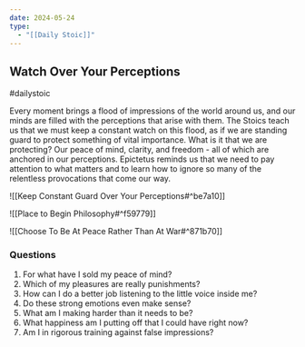 ```yaml
---
date: 2024-05-24
type:
  - "[[Daily Stoic]]"
---
```

## Watch Over Your Perceptions
#dailystoic

Every moment brings a flood of impressions of the world around us, and our minds are filled with the perceptions that arise with them. The Stoics teach us that we must keep a constant watch on this flood, as if we are standing guard to protect something of vital importance. What is it that we are protecting? Our peace of mind, clarity, and freedom - all of which are anchored in our perceptions. Epictetus reminds us that we need to pay attention to what matters and to learn how to ignore so many of the relentless provocations that come our way. 

![[Keep Constant Guard Over Your Perceptions#^be7a10]]

![[Place to Begin Philosophy#^f59779]]

![[Choose To Be At Peace Rather Than At War#^871b70]]

### Questions
1. For what have I sold my peace of mind?
2. Which of my pleasures are really punishments?
3. How can I do a better job listening to the little voice inside me?
4. Do these strong emotions even make sense?
5. What am I making harder than it needs to be?
6. What happiness am I putting off that I could have right now?
7. Am I in rigorous training against false impressions?
